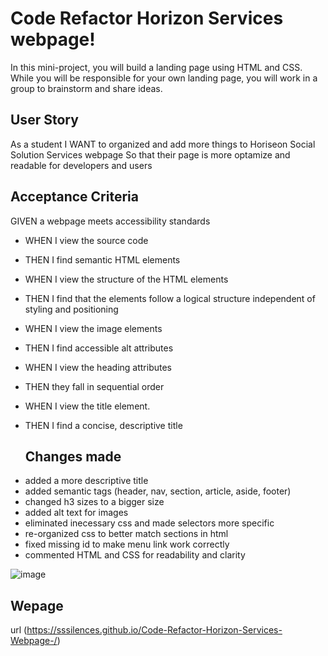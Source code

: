 # Code Refactor Horizon Services webpage!

In this mini-project, you will build a landing page using HTML and CSS. While you will be responsible for your own landing page, you will work in a group to brainstorm and share ideas.

## User Story
As a student
I WANT to organized and add more things to Horiseon Social Solution Services webpage
So that their page is more optamize and readable for developers and users

## Acceptance Criteria
GIVEN a webpage meets accessibility standards
* WHEN I view the source code

* THEN I find semantic HTML elements

* WHEN I view the structure of the HTML elements

* THEN I find that the elements follow a logical structure independent of styling and positioning

* WHEN I view the image elements

* THEN I find accessible alt attributes

* WHEN I view the heading attributes

* THEN they fall in sequential order

* WHEN I view the title element.

* THEN I find a concise, descriptive title

  ## Changes made

- added a more descriptive title
- added semantic tags (header, nav, section, article, aside, footer)
- changed h3 sizes to a bigger size
- added alt text for images
- eliminated inecessary css and made selectors more specific
- re-organized css to better match sections in html
- fixed missing id to make menu link work correctly
- commented HTML and CSS for readability and clarity

![image](https://user-images.githubusercontent.com/110136650/215604736-7873615f-dd67-475a-8398-6beae46ca051.png)

## Wepage

url (https://sssilences.github.io/Code-Refactor-Horizon-Services-Webpage-/)
